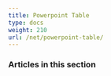 ```yaml
---
title: Powerpoint Table
type: docs
weight: 210
url: /net/powerpoint-table/
---
```


### **Articles in this section**

